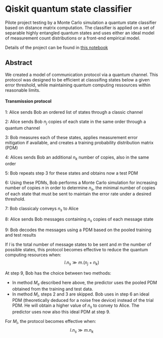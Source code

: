 # Qiskit quantum state classifier
Pilote project testing by a Monte Carlo simulation a quantum state classifier based on distance matrix computation. The classifier is applied on a set of separable highly entangled quantum states and uses either an ideal model of measurement count distributions or a front-end empirical model.

Details of the project can be found in [this notebook](https://github.com/Monte-Carlo-quantum-state-classifier/blog-quantum-state-classifier/blob/gh-pages/1_project_description.ipynb)

## Abstract

We created a model of communication protocol via a quantum channel. This protocol was designed to be efficient at classsifing states below a given error threshold, while maintaining quantum computing ressources within reasonable limits.

#### Transmission protocol



1: Alice sends Bob an ordered list of states through a classic channel

2: Alice sends Bob $n_j$ copies of each state in the same order through a quantum channel

3: Bob measures each of these states, applies measurement error mitigation if available, and creates a training probability distribution matrix (PDM)

4: Alices sends Bob an additional $n_k$ number of copies, also in the same order

5: Bob repeats step 3 for these states and obtains now a test PDM 

6: Using these PDMs, Bob performs a Monte Carlo simulation for increasing number of copies $n$ in order to determine $n_s$, the minimal number of copies of each state that must be sent to maintain the error rate under a desired threshold. 

7: Bob classicaly conveys $n_s$ to Alice

8: Alice sends Bob messages containing $n_s$ copies of each message state

9: Bob decodes the messages using a PDM based on the pooled training and test results

If $l$ is the total number of message states to be sent and $m$ the number of possible states, this protocol becomes effective to reduce the quantum computing resources when: $$l.n_s≫m.(n_j + n_k )$$

At step 9, Bob has the choice between two methods:
- In method $M_e$ described here above, the predictor uses the pooled PDM obtained from the training and test data. 
- In method $M_i$, steps 2 and 3 are skipped. Bob uses in step 6 an ideal PDM (theoretically deduced for a noise free device) instead of the trial PDM. He will obtain a higher value of $n_s$ to convey to Alice. The predictor uses now also this ideal PDM at step 9.

For $M_i$, the protocol becomes effective when: $$l.n_s≫m.n_k $$
